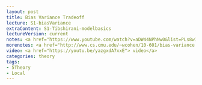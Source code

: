 ```yaml
---
layout: post
title: Bias Variance Tradeoff
lecture: S1-biasVariance
extraContent: S1-Tibshirani-modelbasics 
lectureVersion: current
notes: <a href="https://www.youtube.com/watch?v=aDW44NPhNw0&list=PLs8w1Cdi-zvY9ICoYqu1XV0YoTQgShXw2">Error Metrics</a>
morenotes: <a href="http://www.cs.cmu.edu/~wcohen/10-601/bias-variance.pdf"> Useful BiasVar </a> + <a href="https://web.stanford.edu/~hastie/ElemStatLearn/">ESL Ch7</a>
video: <a href="https://youtu.be/yazgxdA7xxE"> video</a> 
categories: theory
tags:
- 5Theory
- Local
---
```

